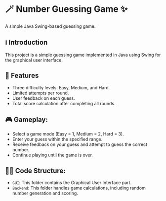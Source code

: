 # 🪄 Number Guessing Game ✨

A simple Java Swing-based guessing game.

## ℹ️ Introduction

This project is a simple guessing game implemented in Java using Swing for the graphical user interface.

## 🌟 Features

- Three difficulty levels: Easy, Medium, and Hard.
- Limited attempts per round.
- User feedback on each guess.
- Total score calculation after completing all rounds.

## 🎮 Gameplay:

- Select a game mode (Easy = 1, Medium = 2, Hard = 3).
- Enter your guess within the specified range.
- Receive feedback on your guess and attempt to guess the correct number.
- Continue playing until the game is over.

## 👩‍💻 Code Structure:

- `GUI`: This folder contains the Graphical User Interface part.
- `Backend`: This folder handles game calculations, including random number generation and scoring.


